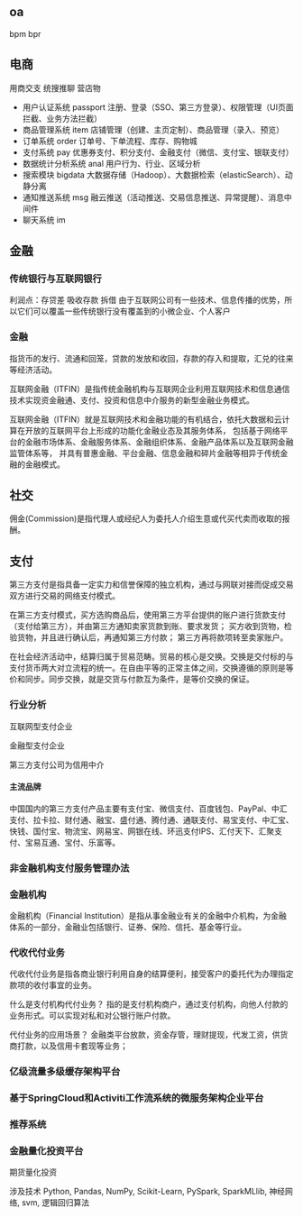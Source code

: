## oa
bpm
bpr

## 电商
用商交支 统搜推聊 营店物

* 用户认证系统 passport 注册、登录（SSO、第三方登录）、权限管理（UI页面拦截、业务方法拦截）
* 商品管理系统 item 店铺管理（创建、主页定制）、商品管理（录入、预览）
* 订单系统 order 订单号、下单流程、库存、购物城
* 支付系统 pay 优惠券支付、积分支付、金融支付（微信、支付宝、银联支付）
* 数据统计分析系统 anal 用户行为、行业、区域分析
* 搜索模块 bigdata 大数据存储（Hadoop）、大数据检索（elasticSearch）、动静分离
* 通知推送系统 msg 融云推送（活动推送、交易信息推送、异常提醒）、消息中间件
* 聊天系统 im


## 金融

### 传统银行与互联网银行
利润点：存贷差
吸收存款
拆借
由于互联网公司有一些技术、信息传播的优势，所以它们可以覆盖一些传统银行没有覆盖到的小微企业、个人客户

### 金融 
指货币的发行、流通和回笼，贷款的发放和收回，存款的存入和提取，汇兑的往来等经济活动。

互联网金融（ITFIN）是指传统金融机构与互联网企业利用互联网技术和信息通信技术实现资金融通、支付、投资和信息中介服务的新型金融业务模式。

互联网金融（ITFIN）就是互联网技术和金融功能的有机结合，依托大数据和云计算在开放的互联网平台上形成的功能化金融业态及其服务体系，
包括基于网络平台的金融市场体系、金融服务体系、金融组织体系、金融产品体系以及互联网金融监管体系等，
并具有普惠金融、平台金融、信息金融和碎片金融等相异于传统金融的金融模式。

## 社交
佣金(Commission)是指代理人或经纪人为委托人介绍生意或代买代卖而收取的报酬。

## 支付
第三方支付是指具备一定实力和信誉保障的独立机构，通过与网联对接而促成交易双方进行交易的网络支付模式。

在第三方支付模式，买方选购商品后，使用第三方平台提供的账户进行货款支付（支付给第三方），并由第三方通知卖家货款到账、要求发货；
买方收到货物，检验货物，并且进行确认后，再通知第三方付款；
第三方再将款项转至卖家账户。

在社会经济活动中，结算归属于贸易范畴。贸易的核心是交换。交换是交付标的与支付货币两大对立流程的统一。在自由平等的正常主体之间，交换遵循的原则是等价和同步。同步交换，就是交货与付款互为条件，是等价交换的保证。

### 行业分析

互联网型支付企业

金融型支付企业

第三方支付公司为信用中介

#### 主流品牌
中国国内的第三方支付产品主要有支付宝、微信支付、百度钱包、PayPal、中汇支付、拉卡拉、财付通、融宝、盛付通、腾付通、通联支付、易宝支付、中汇宝、快钱、国付宝、物流宝、网易宝、网银在线、环迅支付IPS、汇付天下、汇聚支付、宝易互通、宝付、乐富等。

### 非金融机构支付服务管理办法

### 金融机构
金融机构（Financial Institution）是指从事金融业有关的金融中介机构，为金融体系的一部分，金融业包括银行、证券、保险、信托、基金等行业。

### 代收代付业务
代收代付业务是指各商业银行利用自身的结算便利，接受客户的委托代为办理指定款项的收付事宜的业务。

什么是支付机构代付业务？
指的是支付机构商户，通过支付机构，向他人付款的业务形式。可以实现对私和对公银行账户付款。

代付业务的应用场景？
金融类平台放款，资金存管，理财提现，代发工资，供货商打款，以及信用卡套现等业务；


### 亿级流量多级缓存架构平台

### 基于SpringCloud和Activiti工作流系统的微服务架构企业平台

### 推荐系统

### 金融量化投资平台
期货量化投资

涉及技术
Python, Pandas, NumPy, Scikit-Learn, PySpark, SparkMLlib, 神经网络, svm, 逻辑回归算法
